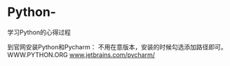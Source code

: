 # Python-
学习Python的心得过程

到官网安装Python和Pycharm：
  不用在意版本，安装的时候勾选添加路径即可。
  WWW.PYTHON.ORG
  www.jetbrains.com/pycharm/